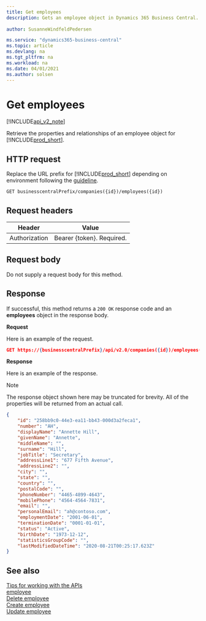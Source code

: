 ```yaml
---
title: Get employees  
description: Gets an employee object in Dynamics 365 Business Central.
 
author: SusanneWindfeldPedersen

ms.service: "dynamics365-business-central"
ms.topic: article
ms.devlang: na
ms.tgt_pltfrm: na
ms.workload: na
ms.date: 04/01/2021
ms.author: solsen
---
```


# Get employees

[!INCLUDE[api_v2_note](../../../includes/api_v2_note.md)]

Retrieve the properties and relationships of an employee object for [!INCLUDE[prod_short](../../../includes/prod_short.md)].

## HTTP request
Replace the URL prefix for [!INCLUDE[prod_short](../../../includes/prod_short.md)] depending on environment following the [guideline](../../v2.0/endpoints-apis-for-dynamics.md).
```
GET businesscentralPrefix/companies({id})/employees({id})
```

## Request headers

|Header       |Value                     |
|-------------|--------------------------|
|Authorization|Bearer {token}. Required. |

## Request body
Do not supply a request body for this method.

## Response
If successful, this method returns a ```200 OK``` response code and an **employees** object in the response body.

**Request**

Here is an example of the request.

```json
GET https://{businesscentralPrefix}/api/v2.0/companies({id})/employees({id})
```

**Response**

Here is an example of the response. 

> [!NOTE]  
>   The response object shown here may be truncated for brevity. All of the properties will be returned from an actual call.

```json
{
    "id": "258bb9c0-44e3-ea11-bb43-000d3a2feca1",
    "number": "AH",
    "displayName": "Annette Hill",
    "givenName": "Annette",
    "middleName": "",
    "surname": "Hill",
    "jobTitle": "Secretary",
    "addressLine1": "677 Fifth Avenue",
    "addressLine2": "",
    "city": "",
    "state": "",
    "country": "",
    "postalCode": "",
    "phoneNumber": "4465-4899-4643",
    "mobilePhone": "4564-4564-7831",
    "email": "",
    "personalEmail": "ah@contoso.com",
    "employmentDate": "2001-06-01",
    "terminationDate": "0001-01-01",
    "status": "Active",
    "birthDate": "1973-12-12",
    "statisticsGroupCode": "",
    "lastModifiedDateTime": "2020-08-21T00:25:17.623Z"
}
```

## See also
[Tips for working with the APIs](../../../developer/devenv-connect-apps-tips.md)    
[employee](../resources/dynamics_employee.md)    
[Delete employee](dynamics_employee_Delete.md)    
[Create employee](dynamics_employee_Create.md)    
[Update employee](dynamics_employee_Update.md)    

